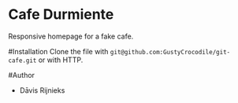 # Cafe Durmiente
Responsive homepage for a fake cafe.

#Installation 
Clone the file with 
`git@github.com:GustyCrocodile/git-cafe.git`
or with HTTP.

#Author
- Dāvis Rijnieks
